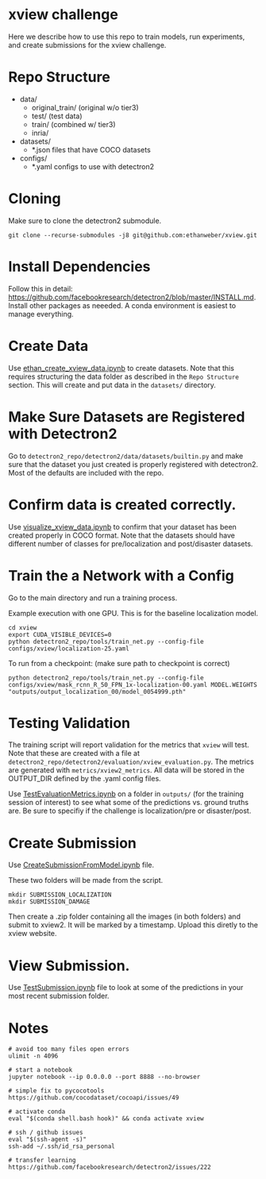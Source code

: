 # xview challenge

Here we describe how to use this repo to train models, run experiments, and create submissions for the xview challenge.

# Repo Structure

- data/
    - original_train/ (original w/o tier3)
    - test/ (test data)
    - train/ (combined w/ tier3)
    - inria/
- datasets/
    - *.json files that have COCO datasets
- configs/
    - *.yaml configs to use with detectron2

# Cloning

Make sure to clone the detectron2 submodule.

`git clone --recurse-submodules -j8 git@github.com:ethanweber/xview.git`

# Install Dependencies

Follow this in detail: https://github.com/facebookresearch/detectron2/blob/master/INSTALL.md. Install other packages as neeeded. A conda environment is easiest to manage everything.

# Create Data

Use [ethan_create_xview_data.ipynb](ethan_create_xview_data.ipynb) to create datasets. Note that this requires structuring the data folder as described in the `Repo Structure` section. This will create and put data in the `datasets/` directory.

# Make Sure Datasets are Registered with Detectron2

Go to `detectron2_repo/detectron2/data/datasets/builtin.py` and make sure that the dataset you just created is properly registered with detectron2. Most of the defaults are included with the repo.

# Confirm data is created correctly.

Use [visualize_xview_data.ipynb](visualize_xview_data.ipynb) to confirm that your dataset has been created properly in COCO format. Note that the datasets should have different number of classes for pre/localization and post/disaster datasets.

# Train the a Network with a Config

Go to the main directory and run a training process.

Example execution with one GPU. This is for the baseline localization model.
```
cd xview
export CUDA_VISIBLE_DEVICES=0
python detectron2_repo/tools/train_net.py --config-file configs/xview/localization-25.yaml
```

To run from a checkpoint: (make sure path to checkpoint is correct)
```
python detectron2_repo/tools/train_net.py --config-file configs/xview/mask_rcnn_R_50_FPN_1x-localization-00.yaml MODEL.WEIGHTS "outputs/output_localization_00/model_0054999.pth"
```

# Testing Validation

The training script will report validation for the metrics that `xview` will test. Note that these are created with a file at `detectron2_repo/detectron2/evaluation/xview_evaluation.py`. The metrics are generated with `metrics/xview2_metrics`. All data will be stored in the OUTPUT_DIR defined by the .yaml config files.

Use [TestEvaluationMetrics.ipynb](TestEvaluationMetrics.ipynb) on a folder in `outputs/` (for the training session of interest) to see what some of the predictions vs. ground truths are. Be sure to specifiy if the challenge is localization/pre or disaster/post.

# Create Submission

Use [CreateSubmissionFromModel.ipynb](CreateSubmissionFromModel.ipynb) file.

These two folders will be made from the script.
```
mkdir SUBMISSION_LOCALIZATION
mkdir SUBMISSION_DAMAGE
```

Then create a .zip folder containing all the images (in both folders) and submit to xview2. It will be marked by a timestamp. Upload this diretly to the xview website.

# View Submission.

Use [TestSubmission.ipynb](TestSubmission.ipynb) file to look at some of the predictions in your most recent submission folder.


# Notes

```
# avoid too many files open errors
ulimit -n 4096

# start a notebook
jupyter notebook --ip 0.0.0.0 --port 8888 --no-browser

# simple fix to pycocotools
https://github.com/cocodataset/cocoapi/issues/49

# activate conda
eval "$(conda shell.bash hook)" && conda activate xview

# ssh / github issues
eval "$(ssh-agent -s)"
ssh-add ~/.ssh/id_rsa_personal

# transfer learning
https://github.com/facebookresearch/detectron2/issues/222
```
